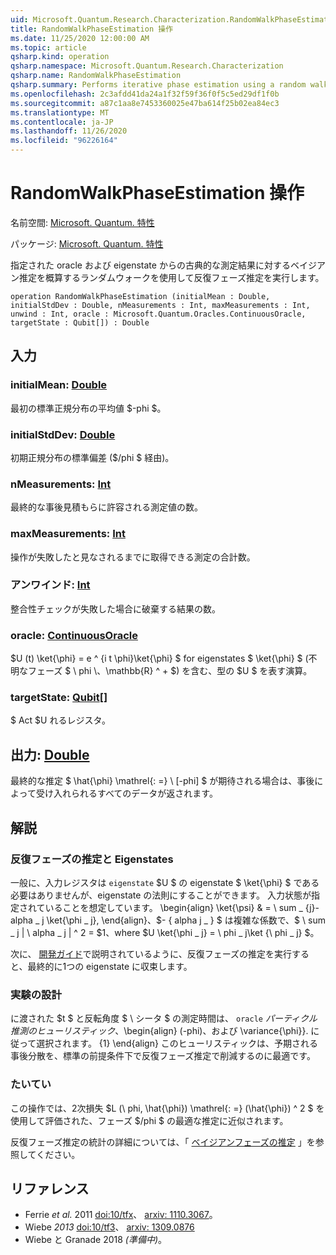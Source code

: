 ```yaml
---
uid: Microsoft.Quantum.Research.Characterization.RandomWalkPhaseEstimation
title: RandomWalkPhaseEstimation 操作
ms.date: 11/25/2020 12:00:00 AM
ms.topic: article
qsharp.kind: operation
qsharp.namespace: Microsoft.Quantum.Research.Characterization
qsharp.name: RandomWalkPhaseEstimation
qsharp.summary: Performs iterative phase estimation using a random walk to approximate Bayesian inference on the classical measurement results from a given oracle and eigenstate.
ms.openlocfilehash: 2c3afdd41da24a1f32f59f36f0f5c5ed29df1f0b
ms.sourcegitcommit: a87c1aa8e7453360025e47ba614f25b02ea84ec3
ms.translationtype: MT
ms.contentlocale: ja-JP
ms.lasthandoff: 11/26/2020
ms.locfileid: "96226164"
---
```

# <a name="randomwalkphaseestimation-operation"></a>RandomWalkPhaseEstimation 操作

名前空間: [Microsoft. Quantum. 特性](xref:Microsoft.Quantum.Research.Characterization)

パッケージ: [Microsoft. Quantum. 特性](https://nuget.org/packages/Microsoft.Quantum.Research.Characterization)


指定された oracle および eigenstate からの古典的な測定結果に対するベイジアン推定を概算するランダムウォークを使用して反復フェーズ推定を実行します。

```qsharp
operation RandomWalkPhaseEstimation (initialMean : Double, initialStdDev : Double, nMeasurements : Int, maxMeasurements : Int, unwind : Int, oracle : Microsoft.Quantum.Oracles.ContinuousOracle, targetState : Qubit[]) : Double
```


## <a name="input"></a>入力

### <a name="initialmean--double"></a>initialMean: [Double](xref:microsoft.quantum.lang-ref.double)

最初の標準正規分布の平均値 $-phi $。


### <a name="initialstddev--double"></a>initialStdDev: [Double](xref:microsoft.quantum.lang-ref.double)

初期正規分布の標準偏差 ($/phi $ 経由)。


### <a name="nmeasurements--int"></a>nMeasurements: [Int](xref:microsoft.quantum.lang-ref.int)

最終的な事後見積もらに許容される測定値の数。


### <a name="maxmeasurements--int"></a>maxMeasurements: [Int](xref:microsoft.quantum.lang-ref.int)

操作が失敗したと見なされるまでに取得できる測定の合計数。


### <a name="unwind--int"></a>アンワインド: [Int](xref:microsoft.quantum.lang-ref.int)

整合性チェックが失敗した場合に破棄する結果の数。


### <a name="oracle--continuousoracle"></a>oracle: [ContinuousOracle](xref:Microsoft.Quantum.Oracles.ContinuousOracle)

$U (t) \ket{\phi} = e ^ {i t \phi}\ket{\phi} $ for eigenstates $ \ket{\phi} $ (不明なフェーズ $ \ phi \、\mathbb{R} ^ + $) を含む、型の $U $ を表す演算。


### <a name="targetstate--qubit"></a>targetState: [Qubit](xref:microsoft.quantum.lang-ref.qubit)[]

$ Act $U れるレジスタ。



## <a name="output--double"></a>出力: [Double](xref:microsoft.quantum.lang-ref.double)

最終的な推定 $ \hat{\phi} \mathrel{: =} \ [-phi] $ が期待される場合は、事後によって受け入れられるすべてのデータが返されます。

## <a name="remarks"></a>解説

### <a name="iterative-phase-estimation-and-eigenstates"></a>反復フェーズの推定と Eigenstates

一般に、入力レジスタは `eigenstate` $U $ の eigenstate $ \ket{\phi} $ である必要はありませんが、eigenstate の法則にすることができます。 入力状態が指定されていることを想定しています。 \begin{align} \ket{\psi} & = \ sum \_ {j}-alpha \_ j \ket{\phi \_ j}, \end{align}、$- \{ alpha j \_ \} $ は複雑な係数で、$ \ sum \_ j | \ alpha \_ j | ^ 2 = $1、where $U \ket{\phi \_ j} = \ phi \_ j\ket {\ phi \_ j} $。

次に、 [開発ガイド](xref:microsoft.quantum.libraries.characterization#iterative-phase-estimation-without-eigenstates)で説明されているように、反復フェーズの推定を実行すると、最終的に1つの eigenstate に収束します。

### <a name="experiment-design"></a>実験の設計

に渡された $t $ と反転角度 $ \ シータ $ の測定時間は、 `oracle` *パーティクル推測のヒューリスティック*、\begin{align} (-phi)、および \variance{\phi}}. に従って選択されます。 {1}
\end{align} このヒューリスティックは、予期される事後分散を、標準の前提条件下で反復フェーズ推定で削減するのに最適です。

### <a name="optimality"></a>たいてい

この操作では、2次損失 $L (\ phi, \hat{\phi}) \mathrel{: =} (\hat{\phi}) ^ 2 $ を使用して評価された、フェーズ $/phi $ の最適な推定に近似されます。

反復フェーズ推定の統計の詳細については、「 [ベイジアンフェーズの推定](xref:microsoft.quantum.libraries.characterization#bayesian-phase-estimation) 」を参照してください。

## <a name="references"></a>リファレンス

- Ferrie *et al.* 2011 [doi:10/tfx](https://doi.org/10.1007/s11128-012-0407-6)、 [arxiv: 1110.3067](https://arxiv.org/abs/1110.3067)。
- Wiebe *2013* [doi:10/tf3](https://doi.org/10.1103/PhysRevLett.112.190501)、 [arxiv: 1309.0876](https://arxiv.org/abs/1309.0876)
- Wiebe と Granade 2018 *(準備中)*。